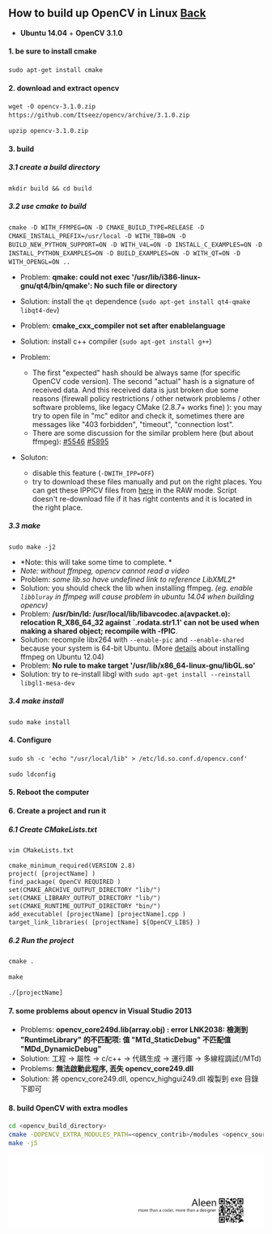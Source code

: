 ## How to build up OpenCV in Linux [Back](./qa.md)

- **Ubuntu 14.04** + **OpenCV 3.1.0**

#### 1. be sure to install cmake

`sudo apt-get install cmake`

#### 2. download and extract opencv

`wget -O opencv-3.1.0.zip https://github.com/Itseez/opencv/archive/3.1.0.zip`

`upzip opencv-3.1.0.zip`

#### 3. build

##### 3.1 create a build directory

`mkdir build && cd build`

##### 3.2 use cmake to build

`cmake -D WITH_FFMPEG=ON -D CMAKE_BUILD_TYPE=RELEASE -D CMAKE_INSTALL_PREFIX=/usr/local -D WITH_TBB=ON -D BUILD_NEW_PYTHON_SUPPORT=ON -D WITH_V4L=ON -D INSTALL_C_EXAMPLES=ON -D INSTALL_PYTHON_EXAMPLES=ON -D BUILD_EXAMPLES=ON -D WITH_QT=ON -D WITH_OPENGL=ON ..`

- Problem: **qmake: could not exec '/usr/lib/i386-linux-gnu/qt4/bin/qmake': No such file or directory**
- Solution: install the `qt` dependence (`sudo apt-get install qt4-qmake libqt4-dev`)
- Problem: **cmake_cxx_compiler not set after enablelanguage**
- Solution: install c++ compiler (`sudo apt-get install g++`)
- Problem:
    - The first "expected" hash should be always same (for specific OpenCV code version).
The second "actual" hash is a signature of received data. And this received data is just broken due some reasons (firewall policy restrictions / other network problems / other software problems, like legacy CMake (2.8.7+ works fine) ): you may try to open file in "mc" editor and check it, sometimes there are messages like "403 forbidden", "timeout", "connection lost".
    - There are some discussion for the similar problem here (but about ffmpeg): [#5546](https://github.com/Itseez/opencv/issues/5546) [#5895](https://github.com/Itseez/opencv/issues/5895)

- Soluton: 
    - disable this feature (`-DWITH_IPP=OFF`)
    - try to download these files manually and put on the right places. You can get these IPPICV files from [here](https://github.com/Itseez/opencv_3rdparty/tree/ippicv/master_20151201/ippicv) in the RAW mode. Script doesn't re-download file if it has right contents and it is located in the right place.

##### 3.3 make

`sudo make -j2`

- *Note: this will take some time to complete. *
- *Note: without ffmpeg, opencv cannot read a video*
- Problem: **some lib*.so have undefined link to reference LibXML2**
- Solution: you should check the lib when installing ffmpeg. *(eg. enable `libbluray` in ffmpeg will cause problem in ubuntu 14.04 when building opencv)*
- Problem: **/usr/bin/ld: /usr/local/lib/libavcodec.a(avpacket.o): relocation R_X86_64_32 against `.rodata.str1.1' can not be used when making a shared object; recompile with -fPIC**.
- Solution: recompile libx264 with `--enable-pic` and `--enable-shared` because your system is 64-bit Ubuntu. (More [details](./../summary/ffmpeg/ffmpeg.md) about installing ffmpeg on Ubuntu 12.04)
- Problem: **No rule to make target '/usr/lib/x86_64-linux-gnu/libGL.so'**
- Solution: try to re-install libgl with `sudo apt-get install --reinstall libgl1-mesa-dev` 

##### 3.4 make install

`sudo make install`

#### 4. Configure

`sudo sh -c 'echo "/usr/local/lib" > /etc/ld.so.conf.d/opencv.conf'`

`sudo ldconfig`

#### 5. Reboot the computer

#### 6. Create a project and run it

##### 6.1 Create CMakeLists.txt

`vim CMakeLists.txt`
```
cmake_minimum_required(VERSION 2.8)
project( [projectName] )
find_package( OpenCV REQUIRED )
set(CMAKE_ARCHIVE_OUTPUT_DIRECTORY "lib/")
set(CMAKE_LIBRARY_OUTPUT_DIRECTORY "lib/")
set(CMAKE_RUNTIME_OUTPUT_DIRECTORY "bin/")
add_executable( [projectName] [projectName].cpp )
target_link_libraries( [projectName] ${OpenCV_LIBS} )
```

##### 6.2 Run the project

`cmake .`

`make`

`./[projectName]`

#### 7. some problems about opencv in Visual Studio 2013

- Problems: **opencv_core249d.lib(array.obj) : error LNK2038: 檢測到 "RuntimeLibrary" 的不匹配项: 值 "MTd_StaticDebug" 不匹配值 "MDd_DynamicDebug"**
- Solution: 工程 -> 屬性 -> c/c++ -> 代碼生成 -> 運行庫 -> 多線程調試(/MTd)
- Problems: **無法啟動此程序, 丟失 opencv_core249.dll**
- Solution: 將 opencv_core249.dll, opencv_highgui249.dll 複製到 exe 目錄下即可

#### 8. build OpenCV with extra modles

```bash
cd <opencv_build_directory>
cmake -DOPENCV_EXTRA_MODULES_PATH=<opencv_contrib>/modules <opencv_source_directory>
make -j5
```

<a href="http://aleen42.github.io/" target="_blank" ><img src="./../pic/tail.gif"></a>
